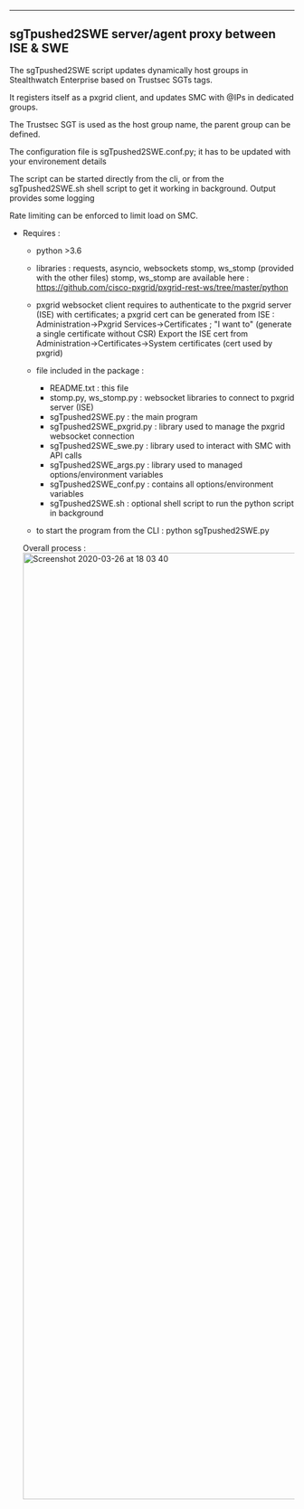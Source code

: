 ------------------------------------------------------
sgTpushed2SWE server/agent proxy between ISE & SWE
------------------------------------------------------

The sgTpushed2SWE script updates dynamically host groups in Stealthwatch Enterprise
based on Trustsec SGTs tags.

It registers itself as a pxgrid client, and updates SMC with @IPs in dedicated groups.

The Trustsec SGT is used as the host group name, the parent group can be defined.

The configuration file is sgTpushed2SWE.conf.py; it has to be updated with your environement details

The script can be started directly from the cli, or from the sgTpushed2SWE.sh shell script to
get it working in background. Output provides some logging

Rate limiting can be enforced to limit load on SMC.

* Requires :
   - python >3.6
   - libraries : requests, asyncio, websockets
                stomp, ws_stomp (provided with the other files)
        stomp, ws_stomp are available here :
        https://github.com/cisco-pxgrid/pxgrid-rest-ws/tree/master/python
   - pxgrid websocket client requires to authenticate to the pxgrid server (ISE)
     with certificates; a pxgrid cert can be generated from ISE :
     Administration->Pxgrid Services->Certificates ; "I want to" (generate a single certificate without CSR)
     Export the ISE cert from Administration->Certificates->System certificates (cert used by pxgrid)

  - file included in the package :
    * README.txt : this file
    * stomp.py, ws_stomp.py : websocket libraries to connect to pxgrid server (ISE)
    * sgTpushed2SWE.py : the main program
    * sgTpushed2SWE_pxgrid.py : library used to manage the pxgrid websocket connection
    * sgTpushed2SWE_swe.py : library used to interact with SMC with API calls
    * sgTpushed2SWE_args.py : library used to managed options/environment variables
    * sgTpushed2SWE_conf.py : contains all options/environment variables
    * sgTpushed2SWE.sh : optional shell script to run the python script in background
    
  - to start the program from the CLI : python sgTpushed2SWE.py
  
  Overall process : <img width="1674" alt="Screenshot 2020-03-26 at 18 03 40" src="https://user-images.githubusercontent.com/22447118/77675334-1ca70080-6f8d-11ea-817c-d06bb813d496.png">
